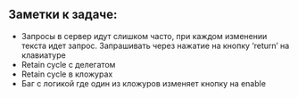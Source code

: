 ## Заметки к задаче:
- Запросы в сервер идут слишком часто, при каждом изменении текста идет запрос. Запрашивать через нажатие на кнопку ‘return’ на клавиатуре
- Retain cycle с делегатом
- Retain cycle в кложурах
- Баг с логикой где один из кложуров изменяет кнопку на enable 
